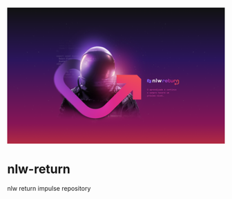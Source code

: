 ![nlw return theme background](https://github.com/wendelsilva/nlw-return/blob/main/NLW-return-%202560x1600.png?raw=true)
# nlw-return
nlw return impulse repository
